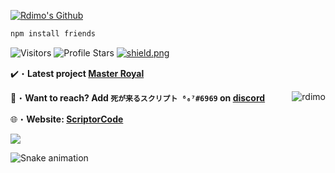 <a href="http://scriptorcode.7m.pl" target="_blank"> <img src="https://media.discordapp.net/attachments/919237621429985360/956935192067575848/unknown.png" alt="Rdimo's Github"/></a>

```js
npm install friends
```

<img src="https://komarev.com/ghpvc/?username=shadowforce78&label=Profile%20Views&color=008042&style=flat&label=Visitors" alt="Visitors"></a>
<img src="https://img.shields.io/badge/dynamic/json?&label=Total%20Stars&color=008042&style=flat&style=for-the-badge&query=%24.stars&url=https://api.github-star-counter.workers.dev/user/shadowforce78" alt="Profile Stars"></a>
<a href="https://discord.gg/mc7GyCMhyV" target="_blank"> <img src="https://discord.com/api/guilds/956868103101349898/widget.png?style=shield" alt="shield.png"></a>


✔️・**Latest project [Master Royal](https://github.com/shadowforce78/MasterRoyale)**

📩・**Want to reach? Add `死が来るスクリプト ⁶₆⁷#6969` on [discord](https://discord.gg/mc7GyCMhyV)**
</a><img align="right" src="https://github-readme-stats.vercel.app/api/top-langs?username=shadowforce78&count_private=true&hide=procfile&theme=dark&border_color=000000&cache_seconds=1800&layout=compact&langs_count=10&custom_title=Most Used Coding Languages" alt="rdimo" /> </p>
🌐・**Website: [ScriptorCode](http://scriptorcode.7m.pl)**

<a href="http://scriptorcode.7m.pl" target="_blank"> <img src="https://discord.c99.nl/widget/theme-1/918916801994309752.png"/></a>

![Snake animation](https://github.com/shadowforce78/shadowforce78/blob/output/github-contribution-grid-snake.svg)
